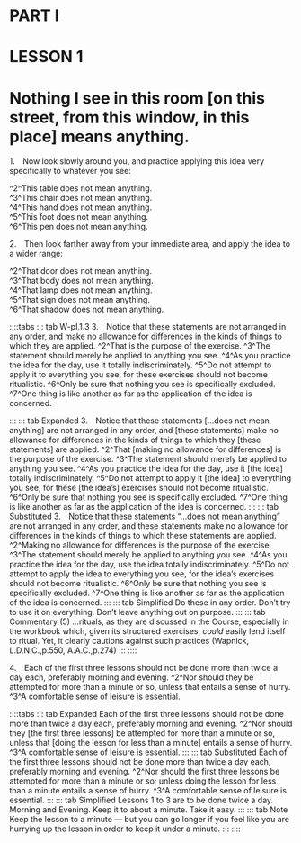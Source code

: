 # PART I

# LESSON 1

# Nothing I see in this room [on this street, from this window, in this place] means anything.

<a name="w-pi-1-1"></a>
1.&emsp;Now look slowly around you, and practice applying this idea very specifically to whatever you see:

<div class="indented italic">

^2^This table does not mean anything.  
^3^This chair does not mean anything.  
^4^This hand does not mean anything.  
^5^This foot does not mean anything.  
^6^This pen does not mean anything.

</div>

<a name="w-pi-1-2"></a>2.&emsp;Then look farther away from your immediate area, and apply the idea to a wider range:

<div class="indented italic">

^2^That door does not mean anything.  
^3^That body does not mean anything.  
^4^That lamp does not mean anything.  
^5^That sign does not mean anything.  
^6^That shadow does not mean anything.

</div>

<a name="w-pi-1-3"></a>
::::tabs
::: tab W-pI.1.3
3.&emsp;Notice that these statements are not arranged in any order, and make no allowance for differences in the kinds of things to which they are applied. ^2^That is the purpose of the exercise. ^3^The statement should merely be applied to anything you see. ^4^As you practice the idea for the day, use it totally indiscriminately. ^5^Do not attempt to apply it to everything you see, for these exercises should not become ritualistic. ^6^Only be sure that nothing you see is specifically excluded. ^7^One thing is like another as far as the application of the idea is concerned.

:::
::: tab Expanded
3.&emsp;Notice that these statements […does not mean anything] are not arranged in any order, and [these statements] make no allowance for differences in the kinds of things to which they [these statements] are applied. ^2^That [making no allowance for differences] is the purpose of the exercise. ^3^The statement should merely be applied to anything you see. ^4^As you practice the idea for the day, use it [the idea] totally indiscriminately. ^5^Do not attempt to apply it [the idea] to everything you see, for these [the idea’s] exercises should not become ritualistic. ^6^Only be sure that nothing you see is specifically excluded. ^7^One thing is like another as far as the application of the idea is concerned.
:::
::: tab Substituted
3.&emsp;Notice that these statements “…does not mean anything” are not arranged in any order, and these statements make no allowance for differences in the kinds of things to which these statements are applied. ^2^Making no allowance for differences is the purpose of the exercise. ^3^The statement should merely be applied to anything you see. ^4^As you practice the idea for the day, use the idea totally indiscriminately. ^5^Do not attempt to apply the idea to everything you see, for the idea’s exercises should not become ritualistic. ^6^Only be sure that nothing you see is specifically excluded. ^7^One thing is like another as far as the application of the idea is concerned.
:::
::: tab Simplified
Do these in any order. Don’t try to use it on everything. Don’t leave anything out on purpose. 
:::
::: tab Commentary
(5) …rituals, as they are discussed in the Course, especially in the workbook which, given its structured exercises, *could* easily lend itself to ritual. Yet, it clearly cautions against such practices (Wapnick, L.D.N.C.,p.550, A.A.C.,p.274)
:::
::::

<a name="w-pi-1-4"></a>4.&emsp;Each of the first three lessons should not be done more than twice a day each, preferably morning and evening. ^2^Nor should they be attempted for more than a minute or so, unless that entails a sense of hurry. ^3^A comfortable sense of leisure is essential.

::::tabs
::: tab Expanded
Each of the first three lessons should not be done more than twice a day each, preferably morning and evening. ^2^Nor should they [the first three lessons] be attempted for more than a minute or so, unless that [doing the lesson for less than a minute] entails a sense of hurry. ^3^A comfortable sense of leisure is essential.
:::
::: tab Substituted
Each of the first three lessons should not be done more than twice a day each, preferably morning and evening. ^2^Nor should the first three lessons be attempted for more than a minute or so; unless doing the lesson for less than a minute entails a sense of hurry. ^3^A comfortable sense of leisure is essential.
:::
::: tab Simplified
Lessons 1 to 3 are to be done twice a day. Morning and Evening. Keep it to about a minute. Take it easy.
:::
::: tab Note
Keep the lesson to a minute — but you can go longer if you feel like you are hurrying up the lesson in order to keep it under a minute.
:::
::::